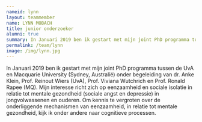 ```yaml
---
nameid: lynn
layout: teammember
name: LYNN MOBACH
title: junior onderzoeker
alumni: true
summary: In Januari 2019 ben ik gestart met mijn joint PhD programma tussen de UvA en Macquarie University (Sydney, Australië)
permalink: /team/lynn
image: /img/lynn.jpg
---
```


In Januari 2019 ben ik gestart met mijn joint PhD programma tussen de UvA en Macquarie University (Sydney, Australië) onder begeleiding van dr. Anke Klein, Prof. Reinout Wiers (UvA), Prof. Viviana Wutchrich en Prof. Ronald Rapee (MQ). Mijn interesse richt zich op eenzaamheid en sociale isolatie in relatie tot mentale gezondheid (sociale angst en depressie) in jongvolwassenen en ouderen. Om kennis te vergroten over de onderliggende mechanismen van eenzaamheid, in relatie tot mentale gezondheid, kijk ik onder andere naar cognitieve processen.
